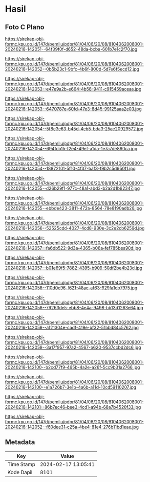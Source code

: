 # Hasil

## Foto C Plano

https://sirekap-obj-formc.kpu.go.id/147d/pemilu/pdpr/81/04/06/20/08/8104062008001-20240216-142051--64f39f0f-d652-48da-bcba-601b7e1c2f70.jpg

https://sirekap-obj-formc.kpu.go.id/147d/pemilu/pdpr/81/04/06/20/08/8104062008001-20240216-142052--0b5b23c1-9bfc-4b6f-800d-5d7e6f5ecd12.jpg

https://sirekap-obj-formc.kpu.go.id/147d/pemilu/pdpr/81/04/06/20/08/8104062008001-20240216-142053--e47e9a2b-e664-4b58-9411-c915459aceaa.jpg

https://sirekap-obj-formc.kpu.go.id/147d/pemilu/pdpr/81/04/06/20/08/8104062008001-20240216-142053--6470787e-60fd-47e3-8d45-99125aaa2e03.jpg

https://sirekap-obj-formc.kpu.go.id/147d/pemilu/pdpr/81/04/06/20/08/8104062008001-20240216-142054--5f8c3e63-b45d-4eb5-bda3-25ae20929572.jpg

https://sirekap-obj-formc.kpu.go.id/147d/pemilu/pdpr/81/04/06/20/08/8104062008001-20240216-142054--694fcb15-f2e4-49ef-a1da-1e7a7de890ca.jpg

https://sirekap-obj-formc.kpu.go.id/147d/pemilu/pdpr/81/04/06/20/08/8104062008001-20240216-142054--18872101-5f10-4f37-baf3-f9b2c5d950f1.jpg

https://sirekap-obj-formc.kpu.go.id/147d/pemilu/pdpr/81/04/06/20/08/8104062008001-20240216-142055--d26b29f1-977c-48a1-abd3-b2a2d1b92347.jpg

https://sirekap-obj-formc.kpu.go.id/147d/pemilu/pdpr/81/04/06/20/08/8104062008001-20240216-142055--ebbde423-3811-472a-8564-78e8190adb26.jpg

https://sirekap-obj-formc.kpu.go.id/147d/pemilu/pdpr/81/04/06/20/08/8104062008001-20240216-142056--52525cdd-4027-4cd8-930e-3c2e2cb6256d.jpg

https://sirekap-obj-formc.kpu.go.id/147d/pemilu/pdpr/81/04/06/20/08/8104062008001-20240216-142057--fa6db522-9d3a-4365-b06a-fef785bea90d.jpg

https://sirekap-obj-formc.kpu.go.id/147d/pemilu/pdpr/81/04/06/20/08/8104062008001-20240216-142057--b01e69f5-7882-4395-b909-50df2be4b23d.jpg

https://sirekap-obj-formc.kpu.go.id/147d/pemilu/pdpr/81/04/06/20/08/8104062008001-20240216-142058--110d0e96-f621-48ae-af63-929fa1cb7975.jpg

https://sirekap-obj-formc.kpu.go.id/147d/pemilu/pdpr/81/04/06/20/08/8104062008001-20240216-142058--76263de5-ebb8-4e4a-9498-bb13d1263e64.jpg

https://sirekap-obj-formc.kpu.go.id/147d/pemilu/pdpr/81/04/06/20/08/8104062008001-20240216-142059--a121304e-cadf-419e-bf32-51bbd84c5762.jpg

https://sirekap-obj-formc.kpu.go.id/147d/pemilu/pdpr/81/04/06/20/08/8104062008001-20240216-142059--3a17f957-97a2-4567-b620-9537ccbd2dc6.jpg

https://sirekap-obj-formc.kpu.go.id/147d/pemilu/pdpr/81/04/06/20/08/8104062008001-20240216-142100--b2cd77f9-465b-4a2e-a26f-5cc9b31a2766.jpg

https://sirekap-obj-formc.kpu.go.id/147d/pemilu/pdpr/81/04/06/20/08/8104062008001-20240216-142100--e1a726b7-3e1b-4a6b-a11d-10cd59110207.jpg

https://sirekap-obj-formc.kpu.go.id/147d/pemilu/pdpr/81/04/06/20/08/8104062008001-20240216-142101--86b7ec46-bee3-4cd1-a94b-68a7b4520f33.jpg

https://sirekap-obj-formc.kpu.go.id/147d/pemilu/pdpr/81/04/06/20/08/8104062008001-20240216-142052--f60dee31-c25a-4be4-81e4-276b11bd1eae.jpg


## Metadata

| Key        | Value               |
| ---------- | ------------------- |
| Time Stamp | 2024-02-17 13:05:41 |
| Kode Dapil | 8101                |



